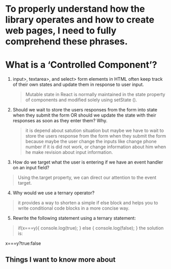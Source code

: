 # To properly understand how the library operates and how to create web pages, I need to fully comprehend these phrases.

# What is a **‘Controlled Component’**?

1. input>, textarea>, and select> form elements in HTML often keep track of their own states and update them in response to user input. 
   > Mutable state in React is normally maintained in the state property of components and modified solely using setState ().

2. Should we wait to store the users responses from the form into state when they submit the form OR should we update the state with their responses as soon as they enter them? Why.
   > it is depend about satution situation but maybe we have to wait to store the users response from the form when they submit the form because maybe the user change the inputs like change phone number if it is did not work,
   or change information about him when he make revision about input information.


3. How do we target what the user is entering if we have an event handler on an input field?
  > Using the.target property, we can direct our attention to the event target.
 
4. Why would we use a ternary operator?
 >  it provides a way to shorten a simple if else block and helps you to write conditional code blocks in a more concise way.

5. Rewrite the following statement using a ternary statement:
 > if(x===y){
  console.log(true);
} else {
  console.log(false);
}
 the solution is:
 
 x===y?true:false


## Things I want to know more about
